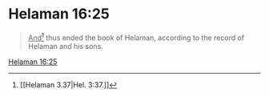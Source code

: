 # Helaman 16:25

> <u>And</u>[^a] thus ended the book of Helaman, according to the record of Helaman and his sons.

[Helaman 16:25](https://www.churchofjesuschrist.org/study/scriptures/bofm/hel/16?lang=eng&id=p25#p25)


[^a]: [[Helaman 3.37|Hel. 3:37.]]
